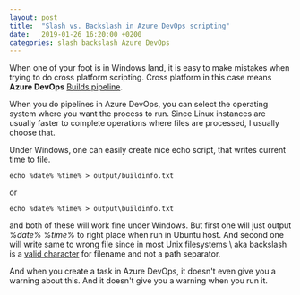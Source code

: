 ```yaml
---
layout: post
title:  "Slash vs. Backslash in Azure DevOps scripting"
date:   2019-01-26 16:20:00 +0200
categories: slash backslash Azure DevOps
---
```

When one of your foot is in Windows land, it is easy to make mistakes when trying to do cross platform scripting. Cross platform in this case means **Azure DevOps** [Builds pipeline](https://azure.microsoft.com/en-us/services/devops/pipelines/).

When you do pipelines in Azure DevOps, you can select the operating system where you want the process to run. Since Linux instances are usually faster to complete operations where files are processed, I usually choose that.

Under Windows, one can easily create nice echo script, that writes current time to file.

```terminal
echo %date% %time% > output/buildinfo.txt
```
or
```terminal
echo %date% %time% > output\buildinfo.txt
```
and both of these will work fine under Windows. But first one will just output *%date% %time%* to right place when run in Ubuntu host. And second one will write same to wrong file since in most Unix filesystems \ aka backslash is a [valid character](https://en.wikipedia.org/wiki/Ext3) for filename and not a path separator. 

And when you create a task in Azure DevOps, it doesn't even give you a warning about this. And it doesn't give you a warning when you run it.
